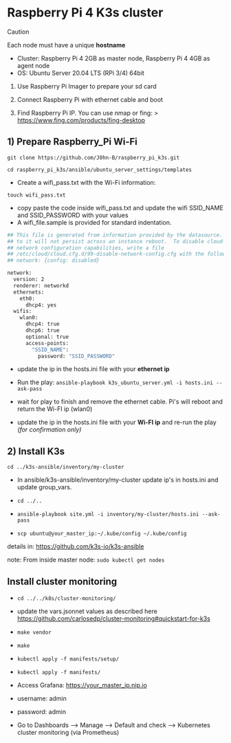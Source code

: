 # Raspberry Pi 4 K3s cluster

> [!CAUTION]
> Each node must have a unique **hostname**

- Cluster: Raspberry Pi 4 2GB as master node, Raspberry Pi 4 4GB as agent node
- OS: Ubuntu Server 20.04 LTS (RPi 3/4) 64bit

1) Use Raspberry Pi Imager to prepare your sd card

2) Connect Raspberry Pi with ethernet cable and boot

3) Find Raspberry Pi IP. You can use nmap or fing: > <https://www.fing.com/products/fing-desktop>

## 1) Prepare Raspberry_Pi Wi-Fi

```git clone https://github.com/J0hn-B/raspberry_pi_k3s.git```

```cd raspberry_pi_k3s/ansible/ubuntu_server_settings/templates```

- Create a wifi_pass.txt with the Wi-Fi information:

```touch wifi_pass.txt```

- copy paste the code inside wifi_pass.txt and update the wifi SSID_NAME and SSID_PASSWORD with your values
- A wifi_file.sample is provided for standard indentation.

```bash
## This file is generated from information provided by the datasource.  Changes
## to it will not persist across an instance reboot.  To disable cloud-init's
## network configuration capabilities, write a file
## /etc/cloud/cloud.cfg.d/99-disable-network-config.cfg with the following:
## network: {config: disabled}

network:
  version: 2
  renderer: networkd
  ethernets:
    eth0:
      dhcp4: yes
  wifis:
    wlan0:
      dhcp4: true
      dhcp6: true
      optional: true
      access-points: 
        "SSID_NAME":
          password: "SSID_PASSWORD"

```

- update the ip in the hosts.ini file with your **ethernet ip**

- Run the play: ```ansible-playbook k3s_ubuntu_server.yml -i hosts.ini --ask-pass```

- wait for play to finish and remove the ethernet cable. Pi's will reboot and return the Wi-FI ip (wlan0)

- update the ip in the hosts.ini file with your **Wi-FI ip** and re-run the play *(for confirmation only)*


## 2) Install K3s 

```cd ../k3s-ansible/inventory/my-cluster```

- In ansible/k3s-ansible/inventory/my-cluster update ip's in hosts.ini and update group_vars.

- ```cd ../..```

- ```ansible-playbook site.yml -i inventory/my-cluster/hosts.ini --ask-pass```

- ```scp ubuntu@your_master_ip:~/.kube/config ~/.kube/config```

details in: <https://github.com/k3s-io/k3s-ansible>

note: From inside master node: ```sudo kubectl get nodes```

## Install cluster monitoring

- ```cd ../../k8s/cluster-monitoring/```
- update the vars.jsonnet values as described here <https://github.com/carlosedp/cluster-monitoring#quickstart-for-k3s>
- ```make vendor```
- ```make```
- ```kubectl apply -f manifests/setup/```
- ```kubectl apply -f manifests/```

- Access Grafana: <https://your_master_ip.nip.io>
- username: admin
- password: admin
- Go to Dashboards --> Manage --> Default and check --> Kubernetes cluster monitoring (via Prometheus)
